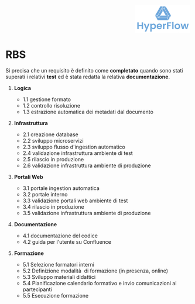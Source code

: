 <p style="text-align: right;">
  <img src="https://github.com/Lorenzo-Gardini/Project-Management/blob/main/report/images/hyperflow_logo.png?raw=true" alt="Logo" style="width: 150px;"/>
</p>

# RBS

Si precisa che un requisito è definito come **completato** quando sono stati superati i relativi **test** ed è stata redatta la relativa **documentazione**.

1. **Logica**
   - 1.1 gestione formato
   - 1.2 controllo risoluzione
   - 1.3 estrazione automatica dei metadati dal documento

2. **Infrastruttura**
   - 2.1 creazione database
   - 2.2 sviluppo microservizi
   - 2.3 sviluppo flusso d'ingestion automatico
   - 2.4 validazione infrastruttura ambiente di test
   - 2.5 rilascio in produzione
   - 2.6 validazione infrastruttura ambiente di produzione

3. **Portali Web**
   - 3.1 portale ingestion automatica
   - 3.2 portale interno
   - 3.3 validazione portali web ambiente di test
   - 3.4 rilascio in produzione
   - 3.5 validazione infrastruttura ambiente di produzione
   
4. **Documentazione**
   - 4.1 documentazione del codice
   - 4.2 guida per l'utente su Confluence

5. **Formazione**
   - 5.1 Selezione formatori interni
   - 5.2 Definizione modalità  di formazione (in presenza,  online)
   - 5.3 Sviluppo materiali didattici
   - 5.4 Pianificazione calendario formativo e invio comunicazioni ai partecipanti
   - 5.5 Esecuzione formazione
